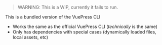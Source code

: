 > WARNING: This is a WIP, currently it fails to run.

This is a bundled version of the VuePress CLI

- Works the same as the official VuePress CLI (_technically_ is the same)
- Only has dependencies with special cases (dynamically loaded files, local assets, etc)

